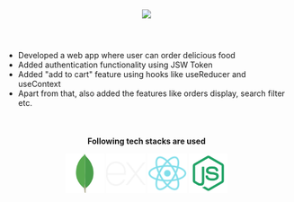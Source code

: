 <h1 align="center">
  <a href="https://git.io/typing-svg">
    <img src="https://readme-typing-svg.herokuapp.com/?lines=Hello,+There!+👋;Welcome+to+my+GoFood+project....;Nice+to+meet+you!&center=true&size=20">
  </a>
</h1>
<br>

<ul>
  <li>Developed a web app where user can order delicious food</li>
  <li>Added authentication functionality using JSW Token</li>
  <li>Added "add to cart" feature using hooks like useReducer and useContext</li>
  <li>Apart from that, also added the features like orders display, search filter etc.</li>
</ul>
<br>

<h4 align="center">
  Following tech stacks are used
  <p align="center>
     <img src="mongodb.png" alt="mongodb" width="70" height="70">
     <img src="mongodb.png" alt="mongodb" width="70" height="70">
     <img src="express.png" alt="express" width="70" height="70">
     <img src="react.png" alt="react" width="70" height="70">
     <img src="node.png" alt="node" width="70" height="70">
  </p>
</h4>

